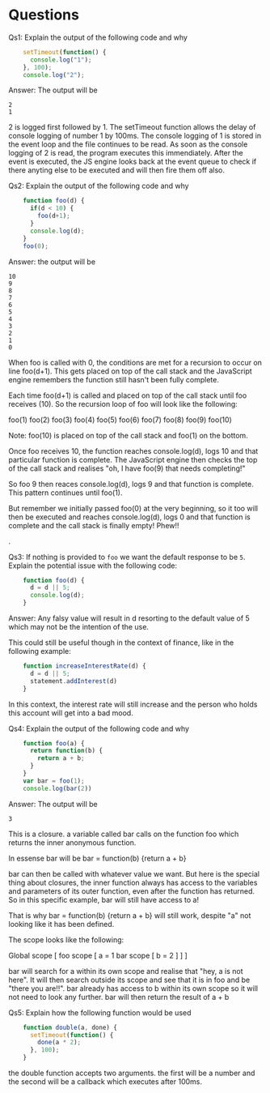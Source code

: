 # Questions

Qs1: Explain the output of the following code and why

```js
    setTimeout(function() {
      console.log("1");
    }, 100);
    console.log("2");
```
Answer: The output will be
```
2
1
```
2 is logged first followed by 1. The setTimeout function allows the delay of console logging of number 1 by 100ms. The console logging of 1 is stored in the event loop and the file continues to be read. As soon as the console logging of 2 is read, the program executes this immendiately. After the event is executed, the JS engine looks back at the event queue to check if there anyting else to be executed and will then fire them off also. 

Qs2: Explain the output of the following code and why

```js
    function foo(d) {
      if(d < 10) {
        foo(d+1);
      }
      console.log(d);
    }
    foo(0);
```

Answer: the output will be
```
10
9
8
7
6
5
4
3
2
1
0
```

When foo is called with 0, the conditions are met for a recursion to occur on line foo(d+1). This gets placed on top of the call stack and the JavaScript engine remembers the function still hasn't been fully complete.

Each time foo(d+1) is called and placed on top of the call stack until foo receives (10). So the recursion loop of foo will look like the following:

foo(1)
foo(2)
foo(3)
foo(4)
foo(5)
foo(6)
foo(7)
foo(8)
foo(9)
foo(10)

Note: foo(10) is placed on top of the call stack and foo(1) on the bottom.

Once foo receives 10, the function reaches console.log(d), logs 10 and that particular function is complete. The JavaScript engine then checks the top of the call stack and realises "oh, I have foo(9) that needs completing!" 

So foo 9 then reaces console.log(d), logs 9 and that function is complete. This pattern continues until foo(1).

But remember we initially passed foo(0) at the very beginning, so it too will then be executed and reaches console.log(d), logs 0 and that function is complete and the call stack is finally empty! Phew!!

.

Qs3: If nothing is provided to `foo` we want the default response to be `5`. Explain the potential issue with the following code:

```js
    function foo(d) {
      d = d || 5;
      console.log(d);
    }
```

Answer: Any falsy value will result in d resorting to the default value of 5 which may not be the intention of the use.

This could still be useful though in the context of finance, like in the following example:

```js
    function increaseInterestRate(d) {
      d = d || 5;
      statement.addInterest(d)
    }
```
In this context, the interest rate will still increase and the person who holds this account will get into a bad mood.

Qs4: Explain the output of the following code and why

```js
    function foo(a) {
      return function(b) {
        return a + b;
      }
    }
    var bar = foo(1);
    console.log(bar(2))
```

Answer: The output will be

```
3
```
This is a closure. a variable called bar calls on the function foo which returns the inner anonymous function. 

In essense bar will be bar = function(b) {return a + b}

bar can then be called with whatever value we want. But here is the special thing about closures, the inner function always has access to the variables and parameters of its outer function, even after the function has returned. So in this specific example, bar will still have access to a!

That is why bar = function(b) {return a + b} will still work, despite "a" not looking like it has been defined.

The scope looks like the following:

Global scope [
  foo scope [
    a = 1
    bar scope [
      b = 2
    ]
  ]
]

bar will search for a within its own scope and realise that "hey, a is not here". It will then search outside its scope and see that it is in foo and be "there you are!!". bar already has access to b within its own scope so it will not need to look any further. bar will then return the result of a + b

Qs5: Explain how the following function would be used

```js
    function double(a, done) {
      setTimeout(function() {
        done(a * 2);
      }, 100);
    }
```

the double function accepts two arguments. the first will be a number and the second will be a callback which executes after 100ms.